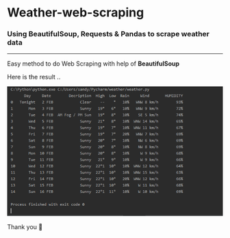 # Weather-web-scraping
<h3>Using BeautifulSoup, Requests & Pandas to scrape weather data</h3>
<hr />

Easy method to do Web Scraping with help of <strong>BeautifulSoup</strong>

Here is the result ..

<img src="result.png" alt="result" />

Thank you 💖
